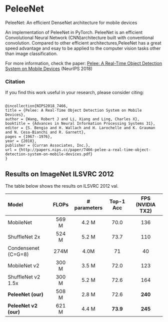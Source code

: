 # PeleeNet
PeleeNet: An efficient DenseNet architecture for mobile devices

An implementation of PeleeNet in PyTorch. PeleeNet is an efficient Convolutional Neural Network (CNN)architecture built with
conventional convolution. Compared to other efficient architectures,PeleeNet has a great speed advantage and esay to be applied to the computer vision tasks other than image classification. 

For more information, check the paper:
[Pelee: A Real-Time Object Detection System on Mobile Devices](https://arxiv.org/pdf/1804.06882.pdf) (NeurIPS 2018)

 

### Citation
If you find this work useful in your research, please consider citing:

```

@incollection{NIPS2018_7466,
title = {Pelee: A Real-Time Object Detection System on Mobile Devices},
author = {Wang, Robert J and Li, Xiang and Ling, Charles X},
booktitle = {Advances in Neural Information Processing Systems 31},
editor = {S. Bengio and H. Wallach and H. Larochelle and K. Grauman and N. Cesa-Bianchi and R. Garnett},
pages = {1967--1976},
year = {2018},
publisher = {Curran Associates, Inc.},
url = {http://papers.nips.cc/paper/7466-pelee-a-real-time-object-detection-system-on-mobile-devices.pdf}
}

```
## Results on ImageNet ILSVRC 2012
The table below shows the results on ILSVRC 2012 val.

| Model | FLOPs | # parameters |Top-1 Acc |FPS (NVIDIA TX2)|
|:-------|:-----:|:-------:|:-------:|:-------:|
| MobileNet | 569 M | 4.2 M | 70.0 | 136 |
| ShuffleNet 2x | 524 M | 5.2 M | 73.7 | 110 |
| Condensenet (C=G=8)  | 274M | 4.0M | 71 | 40 |
|MobileNet v2   | 300 M   | 3.5 M   | 72.0   | 123|
|ShuffleNet v2 1.5x  |  300 M  | 5.2 M  | 72.6  | 164|
|**PeleeNet (our)**  |  508 M  |  2.8 M  |  72.6  |  **240**|
|**PeleeNet v2 (our)** | 621 M  |  4.4 M  |  **73.9**  |  **245**|
